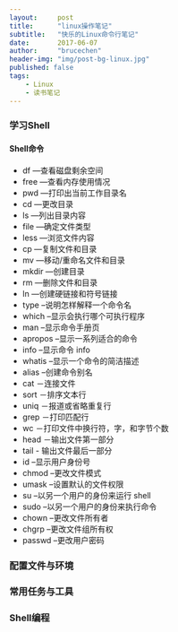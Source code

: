 ```yaml
---
layout:     post
title:      "linux操作笔记"
subtitle:   "快乐的Linux命令行笔记"
date:       2017-06-07
author:     "brucechen"
header-img: "img/post-bg-linux.jpg"
published: false
tags:
    - Linux
    - 读书笔记
---
```


### 学习Shell

#### Shell命令
* df —查看磁盘剩余空间
* free —查看内存使用情况
* pwd —打印出当前工作目录名
* cd —更改目录
* ls —列出目录内容
* file —确定文件类型
* less —浏览文件内容
* cp —复制文件和目录
* mv —移动/重命名文件和目录
* mkdir —创建目录
* rm —删除文件和目录
* ln —创建硬链接和符号链接
* type –说明怎样解释一个命令名
* which –显示会执行哪个可执行程序
* man –显示命令手册页
* apropos –显示一系列适合的命令
* info –显示命令 info
* whatis –显示一个命令的简洁描述
* alias –创建命令别名
* cat －连接文件
* sort －排序文本行
* uniq －报道或省略重复行
* grep －打印匹配行
* wc －打印文件中换行符，字，和字节个数
* head －输出文件第一部分
* tail - 输出文件最后一部分
* id –显示用户身份号
* chmod –更改文件模式
* umask –设置默认的文件权限
* su –以另一个用户的身份来运行 shell
* sudo –以另一个用户的身份来执行命令
* chown –更改文件所有者
* chgrp –更改文件组所有权
* passwd –更改用户密码



### 配置文件与环境

### 常用任务与工具

### Shell编程